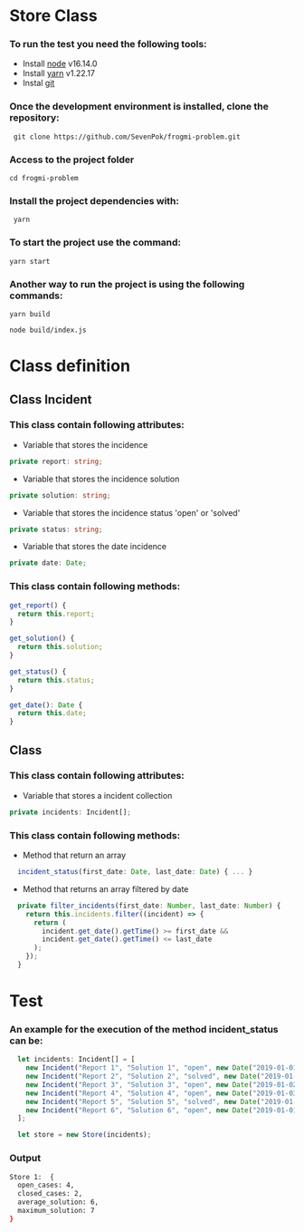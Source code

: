 # Store Class

### To run the test you need the following tools:

- Install [node](https://nodejs.org/es/) v16.14.0
- Install [yarn](https://classic.yarnpkg.com/lang/en/docs/install/#windows-stable) v1.22.17
- Instal [git](https://git-scm.com/downloads)

### Once the development environment is installed, clone the repository:

```
 git clone https://github.com/SevenPok/frogmi-problem.git
```

### Access to the project folder

```
cd frogmi-problem
```

### Install the project dependencies with:

```
 yarn
```

### To start the project use the command:

```
yarn start
```

### Another way to run the project is using the following commands:

```
yarn build
```

```
node build/index.js
```

# Class definition

## Class Incident

### This class contain following attributes:
  - Variable that stores the incidence
```typescript
private report: string;
```
  - Variable that stores the incidence solution
```typescript
private solution: string;
```
  - Variable that stores the incidence status 'open' or 'solved'
```typescript
private status: string;
```
  - Variable that stores the date incidence
```typescript
private date: Date;
```

### This class contain following methods:

```typescript
get_report() {
  return this.report;
}

get_solution() {
  return this.solution;
}

get_status() {
  return this.status;
}

get_date(): Date {
  return this.date;
}
```

## Class

### This class contain following attributes:
  -  Variable that stores a incident collection
```typescript
private incidents: Incident[];
```

### This class contain following methods:
  - Method that return an array
```typescript
  incident_status(first_date: Date, last_date: Date) { ... }
```
  - Method that returns an array filtered by date
```typescript
  private filter_incidents(first_date: Number, last_date: Number) {
    return this.incidents.filter((incident) => {
      return (
        incident.get_date().getTime() >= first_date &&
        incident.get_date().getTime() <= last_date
      );
    });
  }
```

# Test
### An example for the execution of the method incident_status can be:
```typescript
  let incidents: Incident[] = [
    new Incident("Report 1", "Solution 1", "open", new Date("2019-01-01")),
    new Incident("Report 2", "Solution 2", "solved", new Date("2019-01-04")),
    new Incident("Report 3", "Solution 3", "open", new Date("2019-01-02")),
    new Incident("Report 4", "Solution 4", "open", new Date("2019-01-03")),
    new Incident("Report 5", "Solution 5", "solved", new Date("2019-01-08")),
    new Incident("Report 6", "Solution 6", "open", new Date("2019-01-01")),
  ];

  let store = new Store(incidents);
```

### Output
```bash
Store 1:  {
  open_cases: 4,
  closed_cases: 2,
  average_solution: 6,
  maximum_solution: 7
}
```
